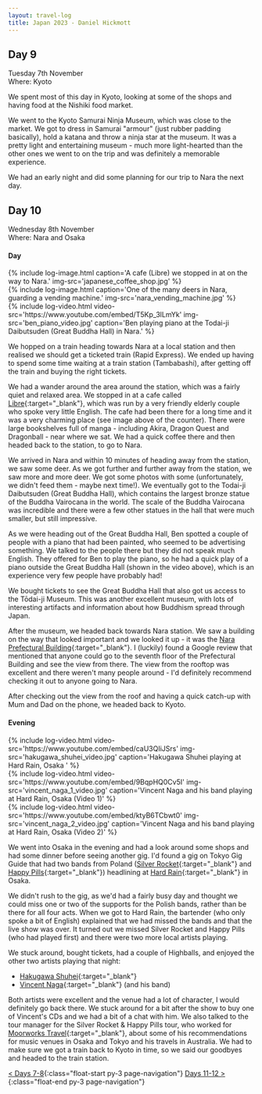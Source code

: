 ```yaml
---
layout: travel-log
title: Japan 2023 - Daniel Hickmott
---
```


## Day 9

<span class="day-details">Tuesday 7th November</span><br>
<span class="day-details">Where: Kyoto</span>

We spent most of this day in Kyoto, looking at some of the shops and having food at the Nishiki food market.

We went to the Kyoto Samurai Ninja Museum, which was close to the market.
We got to dress in Samurai "armour" (just rubber padding basically), hold a katana and throw a ninja star at the museum.
It was a pretty light and entertaining museum - much more light-hearted than the other ones we went to on the trip and was definitely a memorable experience.

We had an early night and did some planning for our trip to Nara the next day.

## Day 10

<span class="day-details">Wednesday 8th November</span><br>
<span class="day-details">Where: Nara and Osaka</span>

#### Day

<div class="row my-3">
    <div class="col-md-4 d-flex justify-content-center text-center align-top">
        {% include log-image.html caption='A cafe (Libre) we stopped in at on the way to Nara.' img-src='japanese_coffee_shop.jpg' %}
    </div>
    <div class="col-md-4 d-flex justify-content-center text-center align-top">
        {% include log-image.html caption='One of the many deers in Nara, guarding a vending machine.' img-src='nara_vending_machine.jpg' %}
    </div>
    <div class="col-md-4 col-md-4 d-flex justify-content-center text-center align-top">
        {% include log-video.html video-src='https://www.youtube.com/embed/T5Kp_3lLmYk' img-src='ben_piano_video.jpg' caption='Ben playing piano at the Todai-ji Daibutsuden (Great Buddha Hall) in Nara.' %}
    </div>
</div>

We hopped on a train heading towards Nara at a local station and then realised we should get a ticketed train (Rapid Express).
We ended up having to spend some time waiting at a train station (Tambabashi), after getting off the train and buying the right tickets.

We had a wander around the area around the station, which was a fairly quiet and relaxed area.
We stopped in at a cafe called [Libre](https://www.google.com/maps/place/Libre/@34.9386318,135.7644765,15z/data=!3m1!5s0x60010f9a7bac5887:0x582daff1fd79dc71!4m8!3m7!1s0x60010f9a7bafbe13:0xa3f53b9114b3d001!8m2!3d34.9386318!4d135.7644765!9m1!1b1!16s%2Fg%2F1tt8c4yl?entry=ttu){:target="_blank"}, which was run by a very friendly elderly couple who spoke very little English.
The cafe had been there for a long time and it was a very charming place (see image above of the counter).
There were large bookshelves full of manga - including Akira, Dragon Quest and Dragonball - near where we sat.
We had a quick coffee there and then headed back to the station, to go to Nara.

We arrived in Nara and within 10 minutes of heading away from the station, we saw some deer.
As we got further and further away from the station, we saw more and more deer.
We got some photos with some (unfortunately, we didn't feed them - maybe next time!).
We eventually got to the Todai-ji Daibutsuden (Great Buddha Hall), which contains the largest bronze statue of the Buddha Vairocana in the world.
The scale of the Buddha Vairocana was incredible and there were a few other statues in the hall that were much smaller, but still impressive.

As we were heading out of the Great Buddha Hall, Ben spotted a couple of people with a piano that had been painted, who seemed to be advertising something.
We talked to the people there but they did not speak much English.
They offered for Ben to play the piano, so he had a quick play of a piano outside the Great Buddha Hall (shown in the video above), which is an experience very few people have probably had!

We bought tickets to see the Great Buddha Hall that also got us access to the Tōdai-ji Museum.
This was another excellent museum, with lots of interesting artifacts and information about how Buddhism spread through Japan.

After the museum, we headed back towards Nara station.
We saw a building on the way that looked important and we looked it up - it was the [Nara Prefectural Building](https://www.google.com/maps/place/Nara+Prefectural+Office/@34.6856772,135.8320286,16.16z/data=!3m1!5s0x60013985e2286357:0xdb5ac6593858bd74!4m14!1m7!3m6!1s0x60013985e0194319:0xb7ac73d91cbbab3d!2sNara+Prefectural+Office!8m2!3d34.6853113!4d135.8329083!16s%2Fg%2F119x6z7cf!3m5!1s0x60013985e0194319:0xb7ac73d91cbbab3d!8m2!3d34.6853113!4d135.8329083!16s%2Fg%2F119x6z7cf?entry=ttu){:target="_blank"}.
I (luckily) found a Google review that mentioned that anyone could go to the seventh floor of the Prefectural Building and see the view from there.
The view from the rooftop was excellent and there weren't many people around - I'd definitely recommend checking it out to anyone going to Nara.

After checking out the view from the roof and having a quick catch-up with Mum and Dad on the phone, we headed back to Kyoto.


#### Evening

<div class="row my-3">
    <div class="col-md-4 col-md-4 d-flex justify-content-center text-center align-top">
        {% include log-video.html video-src='https://www.youtube.com/embed/caU3QIiJSrs' img-src='hakugawa_shuhei_video.jpg' caption='Hakugawa Shuhei playing at Hard Rain, Osaka
' %}
    </div>
    <div class="col-md-4 col-md-4 d-flex justify-content-center text-center align-top">
        {% include log-video.html video-src='https://www.youtube.com/embed/9BqpHQ0Cv5I' img-src='vincent_naga_1_video.jpg' caption='Vincent Naga and his band playing at Hard Rain, Osaka (Video 1)' %}
    </div>
    <div class="col-md-4 col-md-4 d-flex justify-content-center text-center align-top">
        {% include log-video.html video-src='https://www.youtube.com/embed/ktyB6TCbwt0' img-src='vincent_naga_2_video.jpg' caption='Vincent Naga and his band playing at Hard Rain, Osaka (Video 2)' %}
    </div>
</div>


We went into Osaka in the evening and had a look around some shops and had some dinner before seeing another gig.
I'd found a gig on Tokyo Gig Guide that had two bands from Poland ([Silver Rocket](https://silverrocketmusic.bandcamp.com/){:target="_blank"} and [Happy Pills](https://www.happypillsband.com/){:target="_blank"}) headlining at [Hard Rain](http://hardrain-web.net/top.html){:target="_blank"} in Osaka.

We didn't rush to the gig, as we'd had a fairly busy day and thought we could miss one or two of the supports for the Polish bands, rather than be there for all four acts.
When we got to Hard Rain, the bartender (who only spoke a bit of English) explained that we had missed the bands and that the live show was over.
It turned out we missed Silver Rocket and Happy Pills (who had played first) and there were two more local artists playing.

We stuck around, bought tickets, had a couple of Highballs, and enjoyed the other two artists playing that night:

- [Hakugawa Shuhei](https://hakugawa628.wixsite.com/haku){:target="_blank"}
- [Vincent Naga](https://vincentnaga.bandcamp.com){:target="_blank"} (and his band)

Both artists were excellent and the venue had a lot of character, I would definitely go back there.
We stuck around for a bit after the show to buy one of Vincent's CDs and we had a bit of a chat with him.
We also talked to the tour manager for the Silver Rocket & Happy Pills tour, who worked for [Moorworks Travel](https://moorworks.com/){:target="_blank"}, about some of his recommendations for music venues in Osaka and Tokyo and his travels in Australia.
We had to make sure we got a train back to Kyoto in time, so we said our goodbyes and headed to the train station.

[< Days 7-8](tokyo-4){:class="float-start py-3 page-navigation"}
[Days 11-12 >](kyoto-2){:class="float-end py-3 page-navigation"}